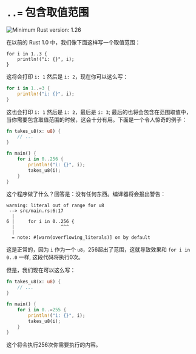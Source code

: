 # `..=` 包含取值范围

![Minimum Rust version: 1.26](https://img.shields.io/badge/Minimum%20Rust%20Version-1.26-brightgreen.svg)

在以前的 Rust 1.0 中，我们像下面这样写一个取值范围：

```
for i in 1..3 {
    println!("i: {}", i);
}
```

这将会打印 `i: 1` 然后是 `i: 2`，现在你可以这么写：

```rust
for i in 1..=3 {
    println!("i: {}", i);
}
```

这也会打印 `i: 1` 然后是 `i: 2`，最后是 `i: 3`; 最后的也将会包含在范围取值中，
当你需要包含取值范围的时候，这会十分有用。下面是一个令人惊奇的例子：

```rust
fn takes_u8(x: u8) {
    // ...
}

fn main() {
    for i in 0..256 {
        println!("i: {}", i);
        takes_u8(i);
    }
}
```

这个程序做了什么？回答是：没有任何东西。编译器将会报出警告：

```text
warning: literal out of range for u8
 --> src/main.rs:6:17
  |
6 |     for i in 0..256 {
  |                 ^^^
  |
  = note: #[warn(overflowing_literals)] on by default
```

这是正常的，因为 `i` 作为一个 `u8`，256超出了范围，这就导致效果和 `for i in 0..0` 一样, 这段代码将执行0次。

但是，我们现在可以这么写：

```rust
fn takes_u8(x: u8) {
    // ...
}

fn main() {
    for i in 0..=255 {
        println!("i: {}", i);
        takes_u8(i);
    }
}
```

这个将会执行256次你需要执行的内容。

